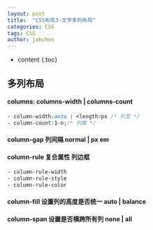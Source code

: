 ```yaml
---
layout: post
title:  "CSS布局3-文字多列布局"
categories: CSS
tags: CSS
author: jakchen
---
```

* content
{:toc}

## 多列布局
####  columns: columns-width | columns-count
```css
- column-width:auto | <length>px /* 列宽 */
- column-count:1~n;/* 列数 */
```




#### column-gap  列间隔 normal | <length>px em

#### column-rule  复合属性 列边框
```css
- column-rule-width
- column-rule-style
- column-rule-color
```

#### column-fill  设置列的高度是否统一 auto | balance
#### column-span  设置是否横跨所有列 none | all